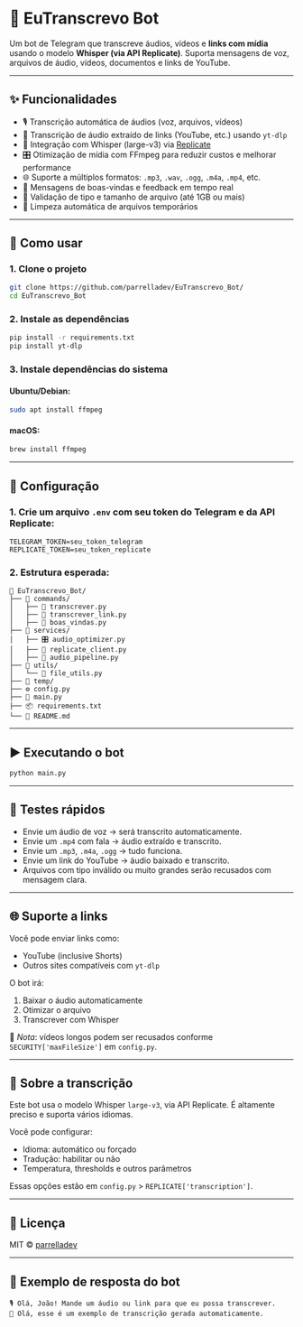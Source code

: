# 🤖 EuTranscrevo Bot

Um bot de Telegram que transcreve áudios, vídeos e **links com mídia** usando o modelo **Whisper (via API Replicate)**. Suporta mensagens de voz, arquivos de áudio, vídeos, documentos e links de YouTube.

---

## ✨ Funcionalidades

- 🎙️ Transcrição automática de áudios (voz, arquivos, vídeos)
- 🔗 Transcrição de áudio extraído de links (YouTube, etc.) usando `yt-dlp`
- 🧠 Integração com Whisper (large-v3) via [Replicate](https://replicate.com/)
- 🎛️ Otimização de mídia com FFmpeg para reduzir custos e melhorar performance
- 🌐 Suporte a múltiplos formatos: `.mp3`, `.wav`, `.ogg`, `.m4a`, `.mp4`, etc.
- 💬 Mensagens de boas-vindas e feedback em tempo real
- 🔐 Validação de tipo e tamanho de arquivo (até 1GB ou mais)
- 🧹 Limpeza automática de arquivos temporários

---

## 🚀 Como usar

### 1. Clone o projeto

```bash
git clone https://github.com/parrelladev/EuTranscrevo_Bot/
cd EuTranscrevo_Bot
```

### 2. Instale as dependências

```bash
pip install -r requirements.txt
pip install yt-dlp
```

### 3. Instale dependências do sistema

#### Ubuntu/Debian:

```bash
sudo apt install ffmpeg
```

#### macOS:

```bash
brew install ffmpeg
```

---

## 🔐 Configuração

### 1. Crie um arquivo `.env` com seu token do Telegram e da API Replicate:

```env
TELEGRAM_TOKEN=seu_token_telegram
REPLICATE_TOKEN=seu_token_replicate
```

### 2. Estrutura esperada:

```
📁 EuTranscrevo_Bot/
├── 📁 commands/
│   ├── 📝 transcrever.py
│   ├── 🔗 transcrever_link.py
│   ├── 👋 boas_vindas.py
├── 📁 services/
│   ├── 🎛️ audio_optimizer.py
│   ├── 📡 replicate_client.py
│   ├── 🔁 audio_pipeline.py
├── 📁 utils/
│   └── 🧰 file_utils.py
├── 📁 temp/
├── ⚙️ config.py
├── 🚀 main.py
├── 📦 requirements.txt 
└── 📄 README.md
```

---

## ▶️ Executando o bot

```bash
python main.py
```

---

## 🧪 Testes rápidos

* Envie um áudio de voz → será transcrito automaticamente.
* Envie um `.mp4` com fala → áudio extraído e transcrito.
* Envie um `.mp3`, `.m4a`, `.ogg` → tudo funciona.
* Envie um link do YouTube → áudio baixado e transcrito.
* Arquivos com tipo inválido ou muito grandes serão recusados com mensagem clara.

---

## 🌐 Suporte a links

Você pode enviar links como:

- YouTube (inclusive Shorts)
- Outros sites compatíveis com `yt-dlp`

O bot irá:

1. Baixar o áudio automaticamente
2. Otimizar o arquivo
3. Transcrever com Whisper

📌 *Nota*: vídeos longos podem ser recusados conforme `SECURITY['maxFileSize']` em `config.py`.

---

## 🧠 Sobre a transcrição

Este bot usa o modelo Whisper `large-v3`, via API Replicate. É altamente preciso e suporta vários idiomas.

Você pode configurar:

* Idioma: automático ou forçado
* Tradução: habilitar ou não
* Temperatura, thresholds e outros parâmetros

Essas opções estão em `config.py` > `REPLICATE['transcription']`.

---

## 📄 Licença

MIT © [parrelladev](https://github.com/parrelladev)

---

## 💬 Exemplo de resposta do bot

```
🎙️ Olá, João! Mande um áudio ou link para que eu possa transcrever.
📝 Olá, esse é um exemplo de transcrição gerada automaticamente.
```